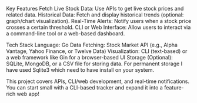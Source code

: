 Key Features
Fetch Live Stock Data: Use APIs to get live stock prices and related data.
Historical Data: Fetch and display historical trends (optional: graph/chart visualization).
Real-Time Alerts: Notify users when a stock price crosses a certain threshold.
CLI or Web Interface: Allow users to interact via a command-line tool or a web-based dashboard.

Tech Stack
Language: Go
Data Fetching: Stock Market API (e.g., Alpha Vantage, Yahoo Finance, or Twelve Data)
Visualization: CLI (text-based) or a web framework like Gin for a browser-based UI
Storage (Optional): SQLite, MongoDB, or a CSV file for storing data.
For permanent storage I have used Sqlite3 which need to have install on your system.

This project covers APIs, CLI/web development, and real-time notifications. You can start small with a CLI-based tracker and expand it into a feature-rich web app!
